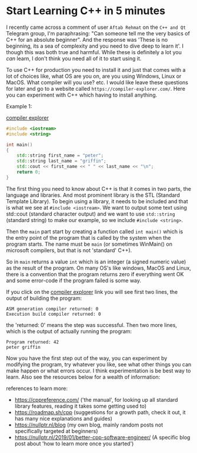 # Start Learning C++ in 5 minutes

I recently came across a comment of user `Aftab Rehmat` on the `C++ and Qt` Telegram group, I'm paraphrasing: "Can someone tell me the very basics of C++ for an absolute beginner". And the response was 'These is no beginning, its a sea of complexity and you need to dive deep to learn it'.
I though this was both true and harmful. While these is definitely a lot you _can_ learn, I don't think you need all of it to start using it.

To use C++ for production you need to install it and just that comes with a lot of choices like, what OS are you on, are you using Windows, Linux or MacOS. What compiler will you use? etc. I would like leave these questions for later and go to a website called `https://compiler-explorer.com/`. Here you can experiment with C++ which having to install anything. 

Example 1:

[compiler explorer](https://compiler-explorer.com/z/5vYhnKh6h)

```cpp
#include <iostream>
#include <string>

int main()
{
    std::string first_name = "peter";
    std::string last_name = "griffin";
    std::cout << first_name << " " << last_name << "\n";
    return 0;
}
```

The first thing you need to know about C++ is that it comes in two parts, the language and libraries. And most prominent library is the STL (Standard Template Library).
To begin using a library, it needs to be included and that is what we see at `#include <iostream>`. We want to output some text using std::cout (standard character output) and we want to use `std::string` (standard string) to make our example, so we include `#include <string>`.

Then the `main` part start by creating a function called `int main()` which is the entry point of the program that is called by the system when the program starts.
The name must be `main` (or sometimes WinMain() on microsoft compilers, but that is not 'standard' C++).

So in `main` returns a value `int` which is an integer (a signed numeric value) as the result of the program. On many OS's like windows, MacOS and Linux, there is a convention that the program returns zero if everything went OK and some error-code if the program failed is some way.

If you click on the [compiler explorer](https://compiler-explorer.com/z/5vYhnKh6h) link you will see first two lines, the output of building the program:

```
ASM generation compiler returned: 0
Execution build compiler returned: 0
```

the 'returned: 0' means the step was successful.
Then two more lines, which is the output of actually running the program:

```
Program returned: 42
peter griffin
```

Now you have the first step out of the way, you can experiment by modifying the program, try whatever you like, see what other things you can make happen or what errors occur. I think experimentation is be best way to learn. Also see the resources below for a wealth of information:

references to learn more:

- https://cppreference.com/     ('the manual', for looking up all standard library features, reading it takes some getting used to)
- https://roadmap.sh/cpp        (suggestions for a growth path, check it out, it has many nice explanations and guides)
- https://nullptr.nl/blog       (my own blog, mainly random posts not specifically targeted at beginners)
- https://nullptr.nl/2019/01/better-cpp-software-engineer/ (A specific blog post about 'how to learn more once you started')


